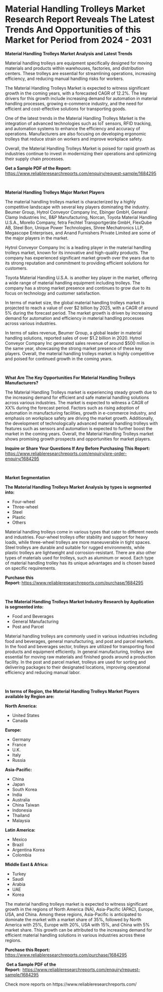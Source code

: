<p><h1>Material Handling Trolleys Market Research Report Reveals The Latest Trends And Opportunities of this Market for Period from 2024 - 2031</h1></p><p><strong>Material Handling Trolleys Market Analysis and Latest Trends</strong></p>
<p><p>Material handling trolleys are equipment specifically designed for moving materials and products within warehouses, factories, and distribution centers. These trolleys are essential for streamlining operations, increasing efficiency, and reducing manual handling risks for workers.</p><p>The Material Handling Trolleys Market is expected to witness significant growth in the coming years, with a forecasted CAGR of 12.2%. The key drivers for this growth include increasing demand for automation in material handling processes, growing e-commerce industry, and the need for efficient and cost-effective solutions for transporting goods.</p><p>One of the latest trends in the Material Handling Trolleys Market is the integration of advanced technologies such as IoT sensors, RFID tracking, and automation systems to enhance the efficiency and accuracy of operations. Manufacturers are also focusing on developing ergonomic trolleys that reduce strain on workers and improve workplace safety.</p><p>Overall, the Material Handling Trolleys Market is poised for rapid growth as industries continue to invest in modernizing their operations and optimizing their supply chain processes.</p></p>
<p><strong>Get a Sample PDF of the Report:&nbsp;</strong> <a href="https://www.reliableresearchreports.com/enquiry/request-sample/1684295">https://www.reliableresearchreports.com/enquiry/request-sample/1684295</a></p>
<p>&nbsp;</p>
<p><strong>Material Handling Trolleys Major Market Players</strong></p>
<p><p>The material handling trolleys market is characterized by a highly competitive landscape with several key players dominating the industry. Beumer Group, Hytrol Conveyor Company Inc, Ebinger GmbH, General Clamp Industries Inc, B&P Manufacturing, Norcan, Toyota Material Handling U.S.A., Morello Company, fetra Fechtel Transportgeräte GmbH, FlexQube AB, Steel Bon, Unique Power Technologies, Shree Mechatronics LLP, Megascope Enterprises, and Anand Furnishers Private Limited are some of the major players in the market.</p><p>Hytrol Conveyor Company Inc is a leading player in the material handling trolleys market, known for its innovative and high-quality products. The company has experienced significant market growth over the years due to its strong reputation and commitment to providing efficient solutions for customers.</p><p>Toyota Material Handling U.S.A. is another key player in the market, offering a wide range of material handling equipment including trolleys. The company has a strong market presence and continues to grow due to its focus on technology and customer satisfaction.</p><p>In terms of market size, the global material handling trolleys market is projected to reach a value of over $2 billion by 2025, with a CAGR of around 5% during the forecast period. The market growth is driven by increasing demand for automation and efficiency in material handling processes across various industries.</p><p>In terms of sales revenue, Beumer Group, a global leader in material handling solutions, reported sales of over $1.2 billion in 2020. Hytrol Conveyor Company Inc generated sales revenue of around $500 million in the same year, showcasing the strong market presence of these key players. Overall, the material handling trolleys market is highly competitive and poised for continued growth in the coming years.</p></p>
<p>&nbsp;</p>
<p><strong>What Are The Key Opportunities For Material Handling Trolleys Manufacturers?</strong></p>
<p><p>The Material Handling Trolleys market is experiencing steady growth due to the increasing demand for efficient and safe material handling solutions across various industries. The market is expected to witness a CAGR of XX% during the forecast period. Factors such as rising adoption of automation in manufacturing facilities, growth in e-commerce industry, and emphasis on workplace safety are driving the market growth. Additionally, the development of technologically advanced material handling trolleys with features such as sensors and automation is expected to further boost the market in the coming years. Overall, the Material Handling Trolleys market shows promising growth prospects and opportunities for market players.</p></p>
<p><strong>Inquire or Share Your Questions If Any Before Purchasing This Report:</strong> <a href="https://www.reliableresearchreports.com/enquiry/pre-order-enquiry/1684295">https://www.reliableresearchreports.com/enquiry/pre-order-enquiry/1684295</a></p>
<p>&nbsp;</p>
<p><strong>Market Segmentation</strong></p>
<p><strong>The Material Handling Trolleys Market Analysis by types is segmented into:</strong></p>
<p><ul><li>Four-wheel</li><li>Three-wheel</li><li>Steel</li><li>Plastic</li><li>Others</li></ul></p>
<p><p>Material handling trolleys come in various types that cater to different needs and industries. Four-wheel trolleys offer stability and support for heavy loads, while three-wheel trolleys are more maneuverable in tight spaces. Steel trolleys are durable and suitable for rugged environments, while plastic trolleys are lightweight and corrosion-resistant. There are also other types of materials used for trolleys, such as aluminum or wood. Each type of material handling trolley has its unique advantages and is chosen based on specific requirements.</p></p>
<p><strong>Purchase this Report:&nbsp;</strong><a href="https://www.reliableresearchreports.com/purchase/1684295">https://www.reliableresearchreports.com/purchase/1684295</a></p>
<p>&nbsp;</p>
<p><strong>The Material Handling Trolleys Market Industry Research by Application is segmented into:</strong></p>
<p><ul><li>Food and Beverages</li><li>General Manufacturing</li><li>Post and Parcel</li></ul></p>
<p><p>Material handling trolleys are commonly used in various industries including food and beverages, general manufacturing, and post and parcel markets. In the food and beverages sector, trolleys are utilized for transporting food products and equipment efficiently. In general manufacturing, trolleys are essential for moving raw materials and finished goods around a production facility. In the post and parcel market, trolleys are used for sorting and delivering packages to their designated locations, improving operational efficiency and reducing manual labor.</p></p>
<p>&nbsp;</p>
<p><strong>In terms of Region, the Material Handling Trolleys Market Players available by Region are:</strong></p>
<p>
    <p> <strong> North America: </strong>
        <ul>
            <li>United States</li>
            <li>Canada</li>
        </ul>
        </p> 
    <p> <strong> Europe: </strong>
        <ul>
            <li>Germany</li>
            <li>France</li>
            <li>U.K.</li>
            <li>Italy</li>
            <li>Russia</li>
        </ul>
        </p> 
    <p> <strong> Asia-Pacific: </strong>
        <ul>
            <li>China</li>
            <li>Japan</li>
            <li>South Korea</li>
            <li>India</li>
            <li>Australia</li>
            <li>China Taiwan</li>
            <li>Indonesia</li>
            <li>Thailand</li>
            <li>Malaysia</li>
        </ul>
        </p> 
    <p> <strong> Latin America: </strong>
        <ul>
            <li>Mexico</li>
            <li>Brazil</li>
            <li>Argentina Korea</li>
            <li>Colombia</li>
        </ul>
        </p> 
    <p> <strong> Middle East & Africa: </strong>
        <ul>
            <li>Turkey</li>
            <li>Saudi</li>
            <li>Arabia</li>
            <li>UAE</li>
            <li>Korea</li>
        </ul>
    </p>
    </p>
<p><p>The material handling trolleys market is expected to witness significant growth in the regions of North America (NA), Asia-Pacific (APAC), Europe, USA, and China. Among these regions, Asia-Pacific is anticipated to dominate the market with a market share of 35%, followed by North America with 25%, Europe with 20%, USA with 15%, and China with 5% market share. This growth can be attributed to the increasing demand for efficient material handling solutions in various industries across these regions.</p></p>
<p><strong>Purchase this Report: </strong><a href="https://www.reliableresearchreports.com/purchase/1684295">https://www.reliableresearchreports.com/purchase/1684295</a></p>
<p>&nbsp;<strong>Get a Sample PDF of the Report:&nbsp;&nbsp;</strong><a href="https://www.reliableresearchreports.com/enquiry/request-sample/1684295">https://www.reliableresearchreports.com/enquiry/request-sample/1684295</a></p>
<p><strong></strong></p>
<p>Check more reports on https://www.reliableresearchreports.com/</p>